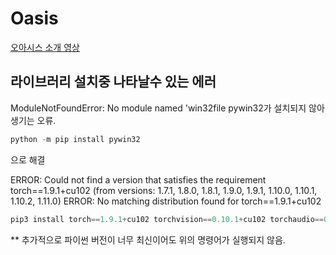 # Oasis
[오아시스 소개 영상](https://www.youtube.com/watch?v=p52VW14SraU)

## 라이브러리 설치중 나타날수 있는 에러

ModuleNotFoundError: No module named 'win32file
pywin32가 설치되지 않아 생기는 오류. 

```python
python -m pip install pywin32
```
으로 해결


ERROR: Could not find a version that satisfies the requirement torch==1.9.1+cu102 (from versions: 1.7.1, 1.8.0, 1.8.1, 1.9.0, 1.9.1, 1.10.0, 1.10.1, 1.10.2, 1.11.0) ERROR: No matching distribution found for torch==1.9.1+cu102

```python
pip3 install torch==1.9.1+cu102 torchvision==0.10.1+cu102 torchaudio==0.9.1 -f https://download.pytorch.org/whl/torch_stable.html
```
** 추가적으로 파이썬 버전이 너무 최신이어도 위의 명령어가 실행되지 않음.
